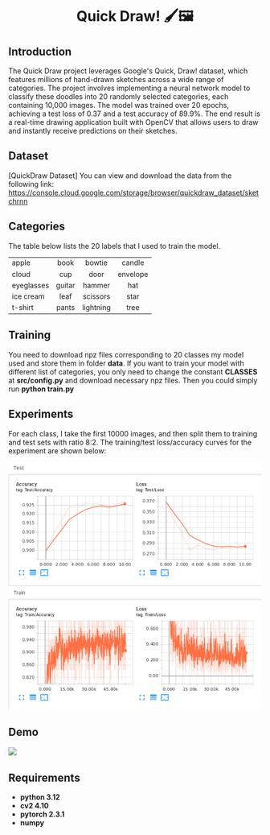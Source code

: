 <p align="center">
 <h1 align="center">Quick Draw! 🖌️🖼</h1>
</p>

## Introduction
The Quick Draw project leverages Google's Quick, Draw! dataset, which features millions of hand-drawn sketches across a wide range of categories. The project involves implementing a neural network model to classify these doodles into 20 randomly selected categories, each containing 10,000 images. The model was trained over 20 epochs, achieving a test loss of 0.37 and a test accuracy of 89.9%. The end result is a real-time drawing application built with OpenCV that allows users to draw and instantly receive predictions on their sketches.

## Dataset 
[QuickDraw Dataset]
You can view and download the data from the following link: https://console.cloud.google.com/storage/browser/quickdraw_dataset/sketchrnn

## Categories
The table below lists the 20 labels that I used to train the model.

|           |           |           |           |
|-----------|:-----------:|:-----------:|:-----------:|
|   apple   |   book    |   bowtie  |   candle  |
|   cloud   |    cup    |   door    | envelope  |
|eyeglasses |  guitar   |   hammer  |    hat    |
| ice cream |   leaf    | scissors  |   star    |
|  t-shirt  |   pants   | lightning |    tree   |

## Training
You need to download npz files corresponding to 20 classes my model used and store them in folder **data**. If you want to train your model with different list of categories, you only need to change the constant **CLASSES** at **src/config.py** and download necessary npz files. Then you could simply run **python train.py**

## Experiments
For each class, I take the first 10000 images, and then split them to training and test sets with ratio 8:2. The training/test loss/accuracy curves for the experiment are shown below:

<img src="demo/loss_accuracy_curves.png" width="700"> 

## Demo
<img src="./demo/demo.gif" width=800>

## Requirements
* **python 3.12**
* **cv2 4.10**
* **pytorch 2.3.1** 
* **numpy**
